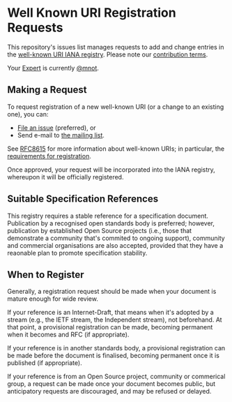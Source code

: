 # Well Known URI Registration Requests

This repository's issues list manages requests to add and change entries in the [well-known URI IANA registry](https://www.iana.org/assignments/well-known-uris/). Please note our [contribution terms](.github/CONTRIBUTING.md).

Your [Expert](https://tools.ietf.org/html/rfc8126#section-4.6) is currently [@mnot](https://github.com/mnot).

## Making a Request

To request registration of a new well-known URI (or a change to an existing one), you can:

* [File an issue](https://github.com/protocol-registries/well-known-uris/issues/new/choose) (preferred), or
* Send e-mail to [the mailing list](https://www.ietf.org/mailman/listinfo/wellknown-uri-review).

See [RFC8615](https://tools.ietf.org/html/rfc8615) for more information about well-known URIs; in particular, the [requirements for registration](https://tools.ietf.org/html/rfc8615#section-3.1).

Once approved, your request will be incorporated into the IANA registry, whereupon it will be officially registered.

## Suitable Specification References

This registry requires a stable reference for a specification document. Publication by a recognised open standards body is preferred; however, publication by established Open Source projects (i.e., those that demonstrate a community that's commited to ongoing support), community and commercial organisations are also accepted, provided that they have a reaonable plan to promote specification stability.

## When to Register

Generally, a registration request should be made when your document is mature enough for wide review. 

If your reference is an Internet-Draft, that means when it's adopted by a stream (e.g., the IETF stream, the Independent stream), not beforehand. At that point, a provisional registration can be made, becoming permanent when it becomes and RFC (if appropriate).

If your reference is in another standards body, a provisional registration can be made before the document is finalised, becoming permanent once it is published (if appropriate).

If your reference is from an Open Source project, community or commerical group, a request can be made once your document becomes public, but anticipatory requests are discouraged, and may be refused or delayed.
